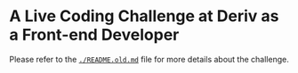 # A Live Coding Challenge at Deriv as a Front-end Developer
Please refer to the [`./README.old.md`](https://github.com/yahiarefaiea/challenge-software-engineer-supa/blob/main/README.old.md) file for more details about the challenge.

